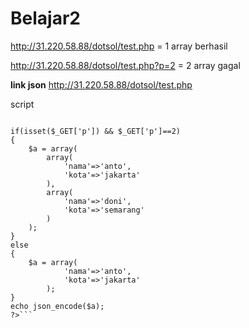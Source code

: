 # Belajar2

http://31.220.58.88/dotsol/test.php = 1 array berhasil

http://31.220.58.88/dotsol/test.php?p=2 = 2 array gagal

**link json** http://31.220.58.88/dotsol/test.php

script

```<?php

if(isset($_GET['p']) && $_GET['p']==2)
{
	$a = array(
		array(
			'nama'=>'anto',
			'kota'=>'jakarta'
		),
		array(
			'nama'=>'doni',
			'kota'=>'semarang'
		)
	);
}
else
{
	$a = array(
			'nama'=>'anto',
			'kota'=>'jakarta'
		);
}
echo json_encode($a);
?>```
